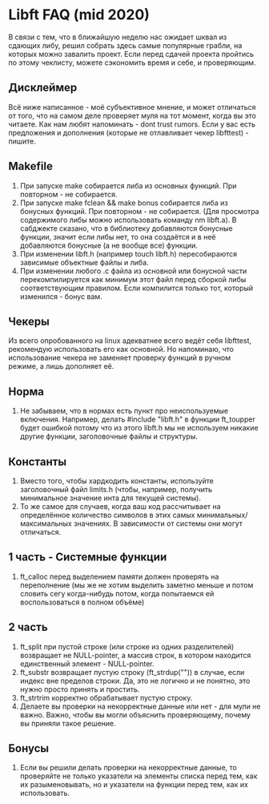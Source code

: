# Libft FAQ (mid 2020)
В связи с тем, что в ближайшую неделю нас ожидает шквал из сдающих либу, решил собрать здесь самые популярные грабли, на которых можно завалить проект. Если перед сдачей проекта пройтись по этому чеклисту, можете сэкономить время и себе, и проверяющим.

## Дисклеймер
Всё ниже написанное - моё субъективное мнение, и может отличаться от того, что на самом деле проверяет муля на тот момент, когда вы это читаете. Как нам любят напоминать - dont trust rumors.
Если у вас есть предложения и дополнения (которые не отлавливает чекер libfttest) - пишите.

## Makefile
1. При запуске make собирается либа из основных функций. При повторном - не собирается.
2. При запуске make fclean && make bonus собирается либа из бонусных функций. При повторном - не собирается. (Для просмотра содержимого либы можно использовать команду nm libft.a). В сабджекте сказано, что в библиотеку добавляются бонусные функции, значит если либы нет, то она создаётся и в неё добавляются бонусные (а не вообще все) функции.
3. При изменении libft.h (например touch libft.h) пересобираются зависимые объектные файлы и либа.
4. При изменении любого .c файла из основной или бонусной части перекомпилируется как минимум этот файл перед сборкой либы соответствующим правилом. Если компилится только тот, который изменился - бонус вам.

## Чекеры
Из всего опробованного на linux адекватнее всего ведёт себя libfttest, рекомендую использовать его как основной. Но напоминаю, что использование чекера не заменяет проверку функций в ручном режиме, а лишь дополняет её.

## Норма
1. Не забываем, что в нормах есть пункт про неиспользуемые включения. Например, делать #include "libft.h" в функции ft_toupper будет ошибкой потому что из этого libft.h мы не используем никакие другие функции, заголовочные файлы и структуры.

## Константы
1. Вместо того, чтобы хардкодить константы, используйте заголовочный файл limits.h (чтобы, например, получить минимальное значение инта для текущей системы).
2. То же самое для случаев, когда ваш код рассчитывает на определённое количество символов в этих самых минимальных/максимальных значениях. В зависимости от системы они могут отличаться.

## 1 часть - Системные функции
1. ft_calloc перед выделением памяти должен проверять на переполнение (мы же не хотим выделить заметно меньше и потом словить сегу когда-нибудь потом, когда попытаемся ей воспользоваться в полном объёме)

## 2 часть
1. ft_split при пустой строке (или строке из одних разделителей) возвращает не NULL-pointer, а массив строк, в котором находится единственный элемент - NULL-pointer.
2. ft_substr возвращает пустую строку (ft_strdup("")) в случае, если индекс вне пределов строки. Да, это не логично и не понятно, это нужно просто принять и простить.
3. ft_strtrim корректно обрабатывает пустую строку.
4. Делаете вы проверки на некорректные данные или нет - для мули не важно. Важно, чтобы вы могли объяснить проверяющему, почему вы приняли такое решение.

## Бонусы
1. Если вы решили делать проверки на некорректные данные, то проверяйте не только указатели на элементы списка перед тем, как их разыменовывать, но и указатели на функции перед тем, как их использовать.

